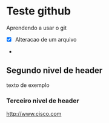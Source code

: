 # Teste github
Aprendendo a usar o git

- [x] Alteracao de um arquivo
- 

## Segundo nivel de header
texto de exemplo

### Terceiro nivel de header

http://www.cisco.com

